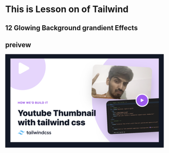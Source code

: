 # This is Lesson on of Tailwind

## 12 Glowing Background grandient Effects

## preivew

![alt text](preview.png)
